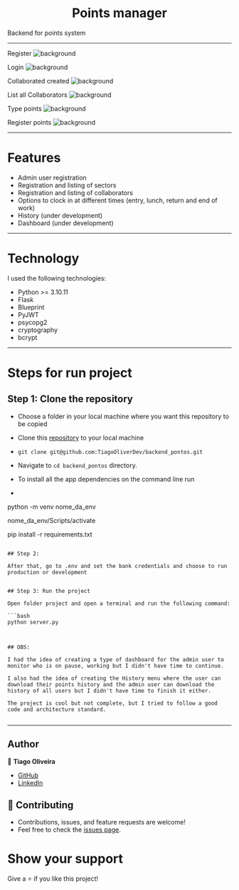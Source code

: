 <h1 align="center">Points manager</h1>

Backend for points system

<hr/>

Register
![background](https://github.com/TiagoOliverDev/backend_pontos/blob/main/images/register.png)

Login
![background](https://github.com/TiagoOliverDev/backend_pontos/blob/main/images/login.png)

Collaborated created
![background](https://github.com/TiagoOliverDev/backend_pontos/blob/main/images/colaboradorCreated.png)

List all Collaborators
![background](https://github.com/TiagoOliverDev/backend_pontos/blob/main/images/list_all_colaborator.png)

Type points
![background](https://github.com/TiagoOliverDev/backend_pontos/blob/main/images/typesPontos.png)

Register points
![background](https://github.com/TiagoOliverDev/backend_pontos/blob/main/images/registerPoint.png)


<hr/>

# Features 

- Admin user registration
- Registration and listing of sectors
- Registration and listing of collaborators
- Options to clock in at different times (entry, lunch, return and end of work)
- History (under development)
- Dashboard (under development)

<hr/>

# Technology

I used the following technologies:

- Python >= 3.10.11
- Flask
- Blueprint
- PyJWT
- psycopg2
- cryptography
- bcrypt

<hr/>

# Steps for run project

## Step 1: Clone the repository

- Choose a folder in your local machine where you want this repository to be copied

- Clone this [repository](git@github.com:TiagoOliverDev/backend_pontos.git) to your local machine 
- ```
  git clone git@github.com:TiagoOliverDev/backend_pontos.git
  ```

- Navigate to `cd backend_pontos`  directory.

- To install all the app dependencies on the command line run
- ```
 python -m venv nome_da_env

 nome_da_env/Scripts/activate

 pip install -r requirements.txt

  ``` 

## Step 2: 

After that, go to .env and set the bank credentials and choose to run production or development


## Step 3: Run the project

Open folder project and open a terminal and run the following command:

```bash
python server.py



## OBS: 

I had the idea of ​​creating a type of dashboard for the admin user to monitor who is on pause, working but I didn't have time to continue.

I also had the idea of ​​creating the History menu where the user can download their points history and the admin user can download the history of all users but I didn't have time to finish it either.

The project is cool but not complete, but I tried to follow a good code and architecture standard.


```


<hr/>


## Author

:man: **Tiago Oliveira**

- [GitHub](https://github.com/TiagoOliverDev/)
- [LinkedIn](https://www.linkedin.com/in/tiago-oliveira-49a2a6205/)

## 🤝 Contributing
- Contributions, issues, and feature requests are welcome!
- Feel free to check the [issues page](https://github.com/TiagoOliverDev/backend_pontos/issues).

# Show your support
Give a ⭐ if you like this project!
